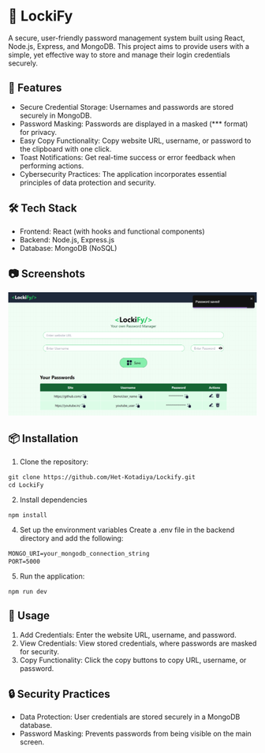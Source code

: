 # 📂 LockiFy
A secure, user-friendly password management system built using React, Node.js, Express, and MongoDB. This project aims to provide users with a simple, yet effective way to store and manage their login credentials securely.

## 🔐 Features
* Secure Credential Storage: Usernames and passwords are stored securely in MongoDB.
* Password Masking: Passwords are displayed in a masked (*** format) for privacy.
* Easy Copy Functionality: Copy website URL, username, or password to the clipboard with one click.
* Toast Notifications: Get real-time success or error feedback when performing actions.
* Cybersecurity Practices: The application incorporates essential principles of data protection and security.

## 🛠️ Tech Stack
* Frontend: React (with hooks and functional components)
* Backend: Node.js, Express.js
* Database: MongoDB (NoSQL)

## 📷 Screenshots
![alt text](image.png)

## 📦 Installation
1. Clone the repository:
```
git clone https://github.com/Het-Kotadiya/Lockify.git
cd LockiFy
```
2. Install dependencies
```
npm install
```
4. Set up the environment variables
    Create a .env file in the backend directory and add the following:
```
MONGO_URI=your_mongodb_connection_string
PORT=5000
```
5. Run the application:
```
npm run dev
```

## 🚀 Usage
1. Add Credentials: Enter the website URL, username, and password.
2. View Credentials: View stored credentials, where passwords are masked for security.
3. Copy Functionality: Click the copy buttons to copy URL, username, or password.

## 🔒 Security Practices
* Data Protection: User credentials are stored securely in a MongoDB database.
* Password Masking: Prevents passwords from being visible on the main screen.